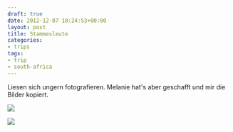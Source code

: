 ```yaml
---
draft: true
date: 2012-12-07 10:24:53+00:00
layout: post
title: Stammesleute
categories:
- trips
tags:
- trip
- south-africa
---
```


Liesen sich ungern fotografieren. Melanie hat's aber geschafft und mir die Bilder kopiert.



[![](http://clemi.ag3r.at/wp-content/uploads/2012/12/wpid-Photo-07.12.2012-11221.jpg)](http://clemi.ag3r.at/wp-content/uploads/2012/12/wpid-Photo-07.12.2012-11221.jpg)

<!-- more -->

[![](file://localhost/private/var/mobile/Applications/6585853B-D407-4FDA-AD15-E25AC647B8E1/tmp/offline_image_D792F2F3-8EF0-43C3-AFA9-ECD3E4AFF538.jpg)](assets-library://asset/asset.JPG?id=D792F2F3-8EF0-43C3-AFA9-ECD3E4AFF538&ext=JPG)




